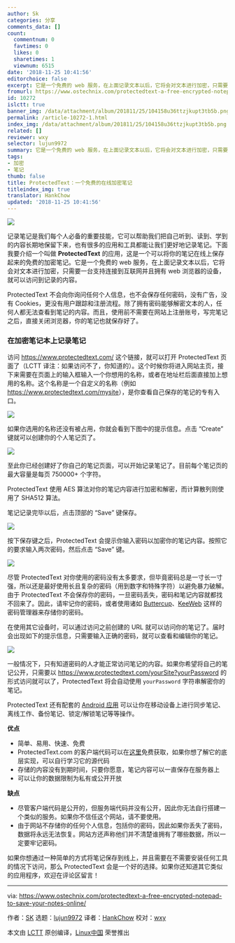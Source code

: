 ```yaml
---
author: Sk
categories: 分享
comments_data: []
count:
  commentnum: 0
  favtimes: 0
  likes: 0
  sharetimes: 1
  viewnum: 6515
date: '2018-11-25 10:41:56'
editorchoice: false
excerpt: 它是一个免费的 web 服务，在上面记录文本以后，它将会对文本进行加密，只需要一台支持连接到互联网并且拥有 web 浏览器的设备，就可以访问到记录的内容。
fromurl: https://www.ostechnix.com/protectedtext-a-free-encrypted-notepad-to-save-your-notes-online/
id: 10272
islctt: true
banner_img: /data/attachment/album/201811/25/104158u36ttzjkupt3tb5b.png
permalink: /article-10272-1.html
index_img: /data/attachment/album/201811/25/104158u36ttzjkupt3tb5b.png.thumb.jpg
related: []
reviewer: wxy
selector: lujun9972
summary: 它是一个免费的 web 服务，在上面记录文本以后，它将会对文本进行加密，只需要一台支持连接到互联网并且拥有 web 浏览器的设备，就可以访问到记录的内容。
tags:
- 加密
- 笔记
thumb: false
title: ProtectedText：一个免费的在线加密笔记
titleindex_img: true
translator: HankChow
updated: '2018-11-25 10:41:56'
---
```


![](/data/attachment/album/201811/25/104158u36ttzjkupt3tb5b.png)


记录笔记是我们每个人必备的重要技能，它可以帮助我们把自己听到、读到、学到的内容长期地保留下来，也有很多的应用和工具都能让我们更好地记录笔记。下面我要介绍一个叫做 **ProtectedText** 的应用，这是一个可以将你的笔记在线上保存起来的免费的加密笔记。它是一个免费的 web 服务，在上面记录文本以后，它将会对文本进行加密，只需要一台支持连接到互联网并且拥有 web 浏览器的设备，就可以访问到记录的内容。


ProtectedText 不会向你询问任何个人信息，也不会保存任何密码，没有广告，没有 Cookies，更没有用户跟踪和注册流程。除了拥有密码能够解密文本的人，任何人都无法查看到笔记的内容。而且，使用前不需要在网站上注册账号，写完笔记之后，直接关闭浏览器，你的笔记也就保存好了。


### 在加密笔记本上记录笔记


访问 <https://www.protectedtext.com/> 这个链接，就可以打开 ProtectedText 页面了（LCTT 译注：如果访问不了，你知道的）。这个时候你将进入网站主页，接下来需要在页面上的输入框输入一个你想用的名称，或者在地址栏后面直接加上想用的名称。这个名称是一个自定义的名称（例如 <https://www.protectedtext.com/mysite>），是你查看自己保存的笔记的专有入口。


![](/data/attachment/album/201811/25/104159sjpnwdh0dzp1jzpj.png)


如果你选用的名称还没有被占用，你就会看到下图中的提示信息。点击 “Create” 键就可以创建你的个人笔记页了。


![](/data/attachment/album/201811/25/104200mpuds0dawau1yaxb.png)


至此你已经创建好了你自己的笔记页面，可以开始记录笔记了。目前每个笔记页的最大容量是每页 750000+ 个字符。


ProtectedText 使用 AES 算法对你的笔记内容进行加密和解密，而计算散列则使用了 SHA512 算法。


笔记记录完毕以后，点击顶部的 “Save” 键保存。


![](/data/attachment/album/201811/25/104201kbw09000abk0tu0l.png)


按下保存键之后，ProtectedText 会提示你输入密码以加密你的笔记内容。按照它的要求输入两次密码，然后点击 “Save” 键。


![](/data/attachment/album/201811/25/104202i08klz0gaat49hkz.png)


尽管 ProtectedText 对你使用的密码没有太多要求，但毕竟密码总是一寸长一寸强，所以还是最好使用长且复杂的密码（用到数字和特殊字符）以避免暴力破解。由于 ProtectedText 不会保存你的密码，一旦密码丢失，密码和笔记内容就都找不回来了。因此，请牢记你的密码，或者使用诸如 [Buttercup](https://www.ostechnix.com/buttercup-a-free-secure-and-cross-platform-password-manager/)、[KeeWeb](https://www.ostechnix.com/keeweb-an-open-source-cross-platform-password-manager/) 这样的密码管理器来存储你的密码。


在使用其它设备时，可以通过访问之前创建的 URL 就可以访问你的笔记了。届时会出现如下的提示信息，只需要输入正确的密码，就可以查看和编辑你的笔记。


![](/data/attachment/album/201811/25/104203vg8znjlgay88owwd.png)


一般情况下，只有知道密码的人才能正常访问笔记的内容。如果你希望将自己的笔记公开，只需要以 <https://www.protectedtext.com/yourSite?yourPassword> 的形式访问就可以了，ProtectedText 将会自动使用 `yourPassword` 字符串解密你的笔记。


ProtectedText 还有配套的 [Android 应用](https://play.google.com/store/apps/details?id=com.protectedtext.android) 可以让你在移动设备上进行同步笔记、离线工作、备份笔记、锁定/解锁笔记等等操作。


**优点**


* 简单、易用、快速、免费
* ProtectedText.com 的客户端代码可以在[这里](https://www.protectedtext.com/js/main.js)免费获取，如果你想了解它的底层实现，可以自行学习它的源代码
* 存储的内容没有到期时间，只要你愿意，笔记内容可以一直保存在服务器上
* 可以让你的数据限制为私有或公开开放


**缺点**


* 尽管客户端代码是公开的，但服务端代码并没有公开，因此你无法自行搭建一个类似的服务。如果你不信任这个网站，请不要使用。
* 由于网站不存储你的任何个人信息，包括你的密码，因此如果你丢失了密码，数据将永远无法恢复。网站方还声称他们并不清楚谁拥有了哪些数据，所以一定要牢记密码。


如果你想通过一种简单的方式将笔记保存到线上，并且需要在不需要安装任何工具的情况下访问，那么 ProtectedText 会是一个好的选择。如果你还知道其它类似的应用程序，欢迎在评论区留言！




---


via: <https://www.ostechnix.com/protectedtext-a-free-encrypted-notepad-to-save-your-notes-online/>


作者：[SK](https://www.ostechnix.com/author/sk/) 选题：[lujun9972](https://github.com/lujun9972) 译者：[HankChow](https://github.com/HankChow) 校对：[wxy](https://github.com/wxy)


本文由 [LCTT](https://github.com/LCTT/TranslateProject) 原创编译，[Linux中国](https://linux.cn/) 荣誉推出